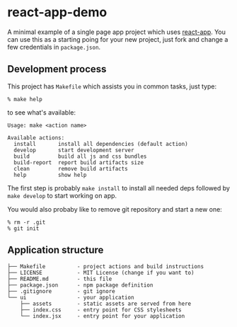 # react-app-demo

A minimal example of a single page app project which uses [react-app][]. You can
use this as a starting poing for your new project, just fork and change a few
credentials in `package.json`.

## Development process

This project has `Makefile` which assists you in common tasks, just type:

    % make help

to see what's available:

    Usage: make <action name>

    Available actions:
      install     	install all dependencies (default action)
      develop     	start development server
      build       	build all js and css bundles
      build-report	report build artifacts size
      clean       	remove build artifacts
      help        	show help

The first step is probably `make install` to install all needed deps followed by
`make develop` to start working on app.

You would also probaby like to remove git repository and start a new one:

    % rm -r .git
    % git init

## Application structure

    ├── Makefile          - project actions and build instructions
    ├── LICENSE           - MIT License (change if you want to)
    ├── README.md         - this file
    ├── package.json      - npm package definition
    ├── .gitignore        - git ignore
    └── ui                - your application
        ├── assets        - static assets are served from here
        ├── index.css     - entry point for CSS stylesheets
        └── index.jsx     - entry point for your application

[react-app]: https://github.com/andreypopp/react-app

